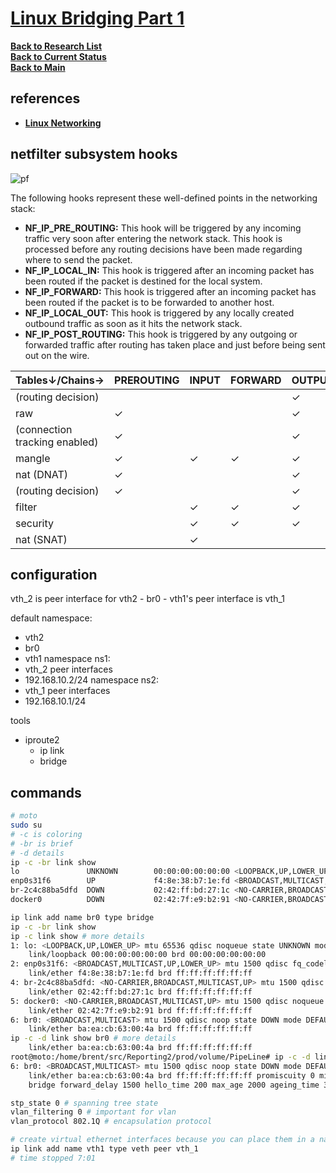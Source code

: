 # **[Linux Bridging Part 1](https://www.youtube.com/watch?v=oVu0O0UMBCc&list=PLmZU6NElARbZtvrVbfz9rVpWRt5HyCeO7)**


**[Back to Research List](../../../../../../research_list.md)**\
**[Back to Current Status](../../../../../../../development/status/weekly/current_status.md)**\
**[Back to Main](../../../../../../../README.md)**

## references


- **[Linux Networking](https://www.youtube.com/@routerologyblog1111/playlists)**
## netfilter subsystem hooks
![pf](https://people.netfilter.org/pablo/nf-hooks.png)

The following hooks represent these well-defined points in the networking stack:

- **NF_IP_PRE_ROUTING:** This hook will be triggered by any incoming traffic very soon after entering the network stack. This hook is processed before any routing decisions have been made regarding where to send the packet.
- **NF_IP_LOCAL_IN:** This hook is triggered after an incoming packet has been routed if the packet is destined for the local system.
- **NF_IP_FORWARD:** This hook is triggered after an incoming packet has been routed if the packet is to be forwarded to another host.
- **NF_IP_LOCAL_OUT:** This hook is triggered by any locally created outbound traffic as soon as it hits the network stack.
- **NF_IP_POST_ROUTING:** This hook is triggered by any outgoing or forwarded traffic after routing has taken place and just before being sent out on the wire.

| Tables↓/Chains→               | PREROUTING | INPUT | FORWARD | OUTPUT | POSTROUTING |
|-------------------------------|------------|-------|---------|--------|-------------|
| (routing decision)            |            |       |         | ✓      |             |
| raw                           | ✓          |       |         | ✓      |             |
| (connection tracking enabled) | ✓          |       |         | ✓      |             |
| mangle                        | ✓          | ✓     | ✓       | ✓      | ✓           |
| nat (DNAT)                    | ✓          |       |         | ✓      |             |
| (routing decision)            | ✓          |       |         | ✓      |             |
| filter                        |            | ✓     | ✓       | ✓      |             |
| security                      |            | ✓     | ✓       | ✓      |             |
| nat (SNAT)                    |            | ✓     |         |        | ✓           |


## configuration 

vth_2 is peer interface for vth2 - br0 - vth1's peer interface is vth_1

default namespace:
- vth2
- br0
- vth1
namespace ns1:
- vth_2 peer interfaces
- 192.168.10.2/24
namespace ns2:
- vth_1 peer interfaces
- 192.168.10.1/24

tools
- iproute2
  - ip link
  - bridge

## commands

```bash
# moto
sudo su
# -c is coloring
# -br is brief
# -d details
ip -c -br link show 
lo               UNKNOWN        00:00:00:00:00:00 <LOOPBACK,UP,LOWER_UP> 
enp0s31f6        UP             f4:8e:38:b7:1e:fd <BROADCAST,MULTICAST,UP,LOWER_UP> 
br-2c4c88ba5dfd  DOWN           02:42:ff:bd:27:1c <NO-CARRIER,BROADCAST,MULTICAST,UP> 
docker0          DOWN           02:42:7f:e9:b2:91 <NO-CARRIER,BROADCAST,MULTICAST,UP> 

ip link add name br0 type bridge
ip -c -br link show 
ip -c link show # more details
1: lo: <LOOPBACK,UP,LOWER_UP> mtu 65536 qdisc noqueue state UNKNOWN mode DEFAULT group default qlen 1000
    link/loopback 00:00:00:00:00:00 brd 00:00:00:00:00:00
2: enp0s31f6: <BROADCAST,MULTICAST,UP,LOWER_UP> mtu 1500 qdisc fq_codel state UP mode DEFAULT group default qlen 1000
    link/ether f4:8e:38:b7:1e:fd brd ff:ff:ff:ff:ff:ff
4: br-2c4c88ba5dfd: <NO-CARRIER,BROADCAST,MULTICAST,UP> mtu 1500 qdisc noqueue state DOWN mode DEFAULT group default 
    link/ether 02:42:ff:bd:27:1c brd ff:ff:ff:ff:ff:ff
5: docker0: <NO-CARRIER,BROADCAST,MULTICAST,UP> mtu 1500 qdisc noqueue state DOWN mode DEFAULT group default 
    link/ether 02:42:7f:e9:b2:91 brd ff:ff:ff:ff:ff:ff
6: br0: <BROADCAST,MULTICAST> mtu 1500 qdisc noop state DOWN mode DEFAULT group default qlen 1000
    link/ether ba:ea:cb:63:00:4a brd ff:ff:ff:ff:ff:ff
ip -c -d link show br0 # more details
    link/ether ba:ea:cb:63:00:4a brd ff:ff:ff:ff:ff:ff
root@moto:/home/brent/src/Reporting2/prod/volume/PipeLine# ip -c -d link show br0
6: br0: <BROADCAST,MULTICAST> mtu 1500 qdisc noop state DOWN mode DEFAULT group default qlen 1000
    link/ether ba:ea:cb:63:00:4a brd ff:ff:ff:ff:ff:ff promiscuity 0 minmtu 68 maxmtu 65535 
    bridge forward_delay 1500 hello_time 200 max_age 2000 ageing_time 30000 stp_state 0 priority 32768 vlan_filtering 0 vlan_protocol 802.1Q bridge_id 8000.ba:ea:cb:63:0:4a designated_root 8000.ba:ea:cb:63:0:4a root_port 0 root_path_cost 0 topology_change 0 topology_change_detected 0 hello_timer    0.00 tcn_timer    0.00 topology_change_timer    0.00 gc_timer    0.00 vlan_default_pvid 1 vlan_stats_enabled 0 vlan_stats_per_port 0 group_fwd_mask 0 group_address 01:80:c2:00:00:00 mcast_snooping 1 mcast_router 1 mcast_query_use_ifaddr 0 mcast_querier 0 mcast_hash_elasticity 16 mcast_hash_max 4096 mcast_last_member_count 2 mcast_startup_query_count 2 mcast_last_member_interval 100 mcast_membership_interval 26000 mcast_querier_interval 25500 mcast_query_interval 12500 mcast_query_response_interval 1000 mcast_startup_query_interval 3124 mcast_stats_enabled 0 mcast_igmp_version 2 mcast_mld_version 1 nf_call_iptables 0 nf_call_ip6tables 0 nf_call_arptables 0 addrgenmode eui64 numtxqueues 1 numrxqueues 1 gso_max_size 65536 gso_max_segs 65535 

stp_state 0 # spanning tree state     
vlan_filtering 0 # important for vlan
vlan_protocol 802.1Q # encapsulation protocol

# create virtual ethernet interfaces because you can place them in a namespace.
ip link add name vth1 type veth peer vth_1
# time stopped 7:01
```


